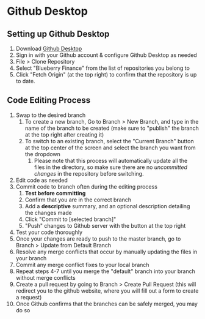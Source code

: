 # Github Desktop

## Setting up Github Desktop

1. Download [Github Desktop](https://desktop.github.com/)
2. Sign in with your Github account & configure Github Desktop as needed
3. File > Clone Repository
4. Select "Blueberry Finance" from the list of repositories you belong to
5. Click "Fetch Origin" (at the top right) to confirm that the repository is up to date.

## Code Editing Process

1. Swap to the desired branch
    1. To create a new branch, Go to Branch > New Branch, and type in the name of the branch to be created (make sure to "publish" the branch at the top right after creating it)
    2. To switch to an existing branch, select the "Current Branch" button at the top center of the screen and select the branch you want from the dropdown
        1. Please note that this process will automatically update all the files in the directory, so make sure there are no *uncommitted changes* in the repository before switching.
2. Edit code as needed
3. Commit code to branch often during the editing process
    1. **Test before committing**
    2. Confirm that you are in the correct branch
    3. Add a **descriptive** summary, and an optional description detailing the changes made
    4. Click "Commit to [selected branch]"
    5. "Push" changes to Github server with the button at the top right
4. Test your code thoroughly
5. Once your changes are ready to push to the master branch, go to Branch > Update from Default Branch
6. Resolve any merge conflicts that occur by manually updating the files in your branch
7. Commit any merge conflict fixes to your local branch
8. Repeat steps 4-7 until you merge the "default" branch into your branch without merge conflicts
9. Create a pull request by going to Branch > Create Pull Request (this will redirect you to the github website, where you will fill out a form to create a request)
10. Once Github confirms that the branches can be safely merged, you may do so